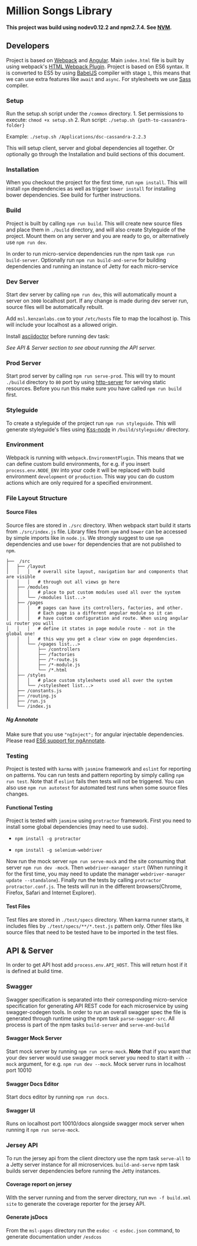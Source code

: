 # Million Songs Library

**This project was build using nodev0.12.2 and npm2.7.4. See [NVM](https://github.com/creationix/nvm).**

## Developers

Project is based on [Webpack](http://webpack.github.io/) and [Angular](https://angularjs.org/).
Main `index.html` file is built by using webpack's [HTML Webpack Plugin](https://github.com/ampedandwired/html-webpack-plugin).
Project is based on ES6 syntax. It is converted to ES5 by using [BabelJS](https://babeljs.io) compiler with stage `1`,
this means that we can use extra features like `await` and `async`. For stylesheets we use [Sass](http://sass-lang.com/)
compiler.


### Setup

Run the setup.sh script under the `/common` directory.
    1. Set permissions to execute: `chmod +x setup.sh`
    2. Run script: `./setup.sh {path-to-cassandra-folder}`

Example:
`./setup.sh /Applications/dsc-cassandra-2.2.3`

This will setup client, server and global dependencies all together. Or optionally go through the Installation and build sections
of this document.

### Installation

When you checkout the project for the first time, run `npm install`. This will install `npm`
dependencies as well as trigger `bower install` for installing bower dependencies. See build for further instructions.

### Build

Project is built by calling `npm run build`. This will create new source files and place them in `./build` directory,
and will also create Styleguide of the project. Mount them on any server and you are ready to go, or alternatively
use `npm run dev`.

In order to run micro-service dependencies run the npm task `npm run build-server`. Optionally run `npm run build-and-serve` for
building dependencies and running an instance of Jetty for each micro-service

### Dev Server

Start dev server by calling `npm run dev`, this will automatically mount a server on `3000` localhost port.
If any change is made during dev server run, source files will be automatically rebuilt.

Add `msl.kenzanlabs.com` to your `/etc/hosts` file to map the localhost ip. This will include your localhost as a allowed
origin.

Install [asciidoctor](http://asciidoctor.org/) before running dev task:

*See API & Server section to see about running the API server.*

### Prod Server

Start prod server by calling `npm run serve-prod`. This will try to mount `./build` directory to `80` port by
using [http-server](https://github.com/indexzero/http-server) for serving static resources. Before you run this make
sure you have called `npm run build` first.

### Styleguide

To create a styleguide of the project run `npm run styleguide`. This will
generate styleguide's files using [Kss-node](https://github.com/kss-node/kss-node)
in `/build/styleguide/` directory.

### Environment

Webpack is running with `webpack.EnvironmentPlugin`. This means that we can define custom build environments, for e.g.
if you insert `process.env.NODE_ENV` into your code it will be replaced with build environment `development` or `production`.
This way you can do custom actions which are only required for a specified environment.

### File Layout Structure

#### Source Files

Source files are stored in `./src` directory. When webpack start build it starts from `./src/index.js` file.
Library files from `npm` and `bower` can be accessed by simple imports like in `node.js`. We strongly suggest
to use `npm` dependencies and use `bower` for dependencies that are not published to `npm`.

```
├──  /src
│   ├── /layout
│   │   │   # overall site layout, navigation bar and components that are visible
│   │   │   # through out all views go here
│   ├── /modules
│   │   │   # place to put custom modules used all over the system
│   │   └── /<modules list...>
│   ├── /pages
│   │   │   # pages can have its controllers, factories, and other.
│   │   │   # Each page is a different angular module so it can
│   │   │   # have custom configuration and route. When using angular ui router you will
│   │   │   # define it states in page module route - not in the global one!
│   │   │   # this way you get a clear view on page dependencies.
│   │   └── /<pages list...>
│   │       ├── /controllers
│   │       ├── /factories
│   │       ├── /*-route.js
│   │       ├── /*-module.js
│   │       └── /*.html
│   ├── /styles
│   │   │   # place custom stylesheets used all over the system
│   │   └── /<stylesheet list...>
│   ├── /constants.js
│   ├── /routing.js
│   ├── /run.js
│   └── /index.js
```

##### Ng Annotate

Make sure that you use `"ngInject";` for angular injectable dependencies.
Please read [ES6 support for ngAnnotate](https://github.com/olov/ng-annotate#es6-and-typescript-support).

### Testing

Project is tested with `karma` with `jasmine` framework and `eslint` for reporting on patterns. You can run tests and
pattern reporting by simply calling `npm run test`. Note that if `eslint` fails then tests will not be triggered.
You can also use `npm run autotest` for automated test runs when some source files changes.

#### Functional Testing

Project is tested with `jasmine` using `protractor` framework. First you need to install some global dependencies
(may need to use sudo).
- `npm install -g protractor`

- `npm install -g selenium-webdriver`

Now run the mock server `npm run serve-mock` and the site consuming that server `npm run dev -mock`.
Then `webdriver-manager start` (When running it for the first time, you may need to update the manager `webdriver-manager update --standalone`).
Finally run the tests by calling `protractor protractor.conf.js`. The tests will run in the different browsers(Chrome, Firefox, Safari and Internet Explorer).

#### Test Files

Test files are stored in `./test/specs` directory. When karma runner starts, it includes files by
`./test/specs/**/*.test.js` pattern only. Other files like source files that need to be tested have to be
imported in the test files.

## API & Server

In order to get API host add `process.env.API_HOST`. This will return host if it is defined at build time.

### Swagger

Swagger specification is separated into their corresponding micro-service specification for generating API REST code for each microservice
by using swagger-codegen tools.
In order to run an overall swagger spec the file is generated through runtime using the npm task `parse-swagger-src`. All process is part of the
npm tasks `build-server` and `serve-and-build`


#### Swagger Mock Server

Start mock server by running `npm run serve-mock`. **Note** that if you want that your dev server would
use swagger mock server you need to start it with `--mock` argument, for e.g. `npm run dev --mock`. Mock
server runs in localhost port 10010

#### Swagger Docs Editor

Start docs editor by running `npm run docs`.

#### Swagger UI

Runs on localhost port 10010/docs alongside swagger mock server when running it `npm run serve-mock`.

### Jersey API

To run the jersey api from the client directory use the npm task `serve-all` to a Jetty server instance for all microservices.
`build-and-serve` npm task builds server dependencies before running the Jetty instances.

#### Coverage report on jersey

With the server running and from the server directory, run `mvn -f build.xml site` to generate the coverage reporter for the jersey API.

#### Generate jsDocs

From the `msl-pages` directory run the `esdoc -c esdoc.json` command, to generate documentation under `/esdcos`
